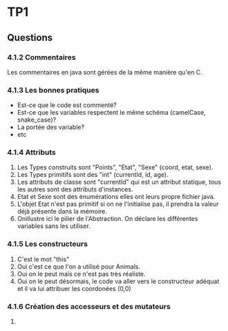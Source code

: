 # TP1

## Questions
### 4.1.2 Commentaires
Les commentaires en java sont gérées de la même
manière qu'en C.
### 4.1.3 Les bonnes pratiques
- Est-ce que le code est commenté?
- Est-ce que les variables respectent le même schéma (camelCase, snake_case)?
- La portée des variable?
- etc
### 4.1.4 Attributs
1. Les Types construits sont "Points", "Etat", "Sexe" (coord, etat, sexe).
2. Les Types primitifs sont des "int" (currentId, id, age).
3. Les attributs de classe sont "currentId" qui est un attribut statique, tous les autres sont des attributs d'instances.
4. Etat et Sexe sont des énumérations elles ont leurs propre fichier java. 
5. L'objet Etat n'est pas primitif si on ne l'initialise pas, il prendra la valeur déjà présente dans la mémoire.
6. Onillustre ici le pilier de l'Abstraction. On déclare les différentes variables sans les utiliser.
### 4.1.5 Les constructeurs
1. C'est le mot "this"
2. Oui c'est ce que l'on a utilisé pour Animals.
3. Oui on le peut mais ce n'est pas très réaliste.
4. Oui on le peut désormais, le code va aller vers le constructeur adéquat et il va lui attribuer les coordonées (0,0)
### 4.1.6 Création des accesseurs et des mutateurs
1. 

